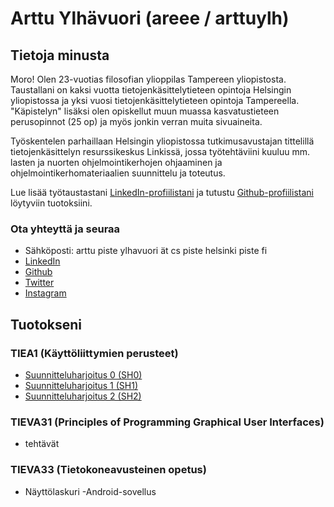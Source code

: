 # Arttu Ylhävuori (areee / arttuylh)

## Tietoja minusta

Moro! Olen 23-vuotias filosofian ylioppilas Tampereen yliopistosta. Taustallani on kaksi vuotta tietojenkäsittelytieteen opintoja Helsingin yliopistossa ja yksi vuosi tietojenkäsittelytieteen opintoja Tampereella. "Käpistelyn" lisäksi olen opiskellut muun muassa kasvatustieteen perusopinnot (25 op) ja myös jonkin verran muita sivuaineita.

Työskentelen parhaillaan Helsingin yliopistossa tutkimusavustajan tittelillä tietojenkäsittelyn resurssikeskus Linkissä, jossa työtehtäviini kuuluu mm. lasten ja nuorten ohjelmointikerhojen ohjaaminen ja ohjelmointikerhomateriaalien suunnittelu ja toteutus.

Lue lisää työtaustastani [LinkedIn-profiilistani](https://www.linkedin.com/in/arttuylh/) ja tutustu [Github-profiilistani](https://github.com/areee/) löytyviin tuotoksiini.

### Ota yhteyttä ja seuraa
- Sähköposti: arttu piste ylhavuori ät cs piste helsinki piste fi
- [LinkedIn](https://www.linkedin.com/in/arttuylh/)
- [Github](https://github.com/areee/)
- [Twitter](https://twitter.com/arttuylh)
- [Instagram](https://www.instagram.com/arttuylh/)

## Tuotokseni

### TIEA1 (Käyttöliittymien perusteet)
- [Suunnitteluharjoitus 0 (SH0)](https://areee.github.io/tiea1_sh0/)
- [Suunnitteluharjoitus 1 (SH1)](https://areee.github.io/tiea1_sh1/)
- [Suunnitteluharjoitus 2 (SH2)](https://areee.github.io/tiea1_sh2/)

### TIEVA31 (Principles of Programming Graphical User Interfaces)
- tehtävät

### TIEVA33 (Tietokoneavusteinen opetus)
- Näyttölaskuri -Android-sovellus
